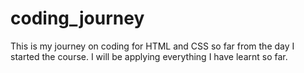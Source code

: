 # coding_journey
This is my journey on coding for HTML and CSS so far from the day I started the course. I will be applying everything I have learnt so far.
